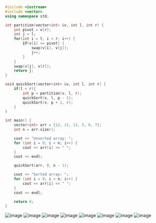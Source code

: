 

```c++
#include <iostream>
#include <vector>
using namespace std;

int partition(vector<int> &v, int l, int r) {
    int pivot = v[r];
    int j = l;
    for(int i = l; i < r; i++) { 
        if(v[i] <= pivot) {
            swap(v[i], v[j]);
            j++;
        }
    }
    swap(v[j], v[r]);
    return j;
}

void quickSort(vector<int> &v, int l, int r) {
    if(l < r){
        int p = partition(v, l, r);
        quickSort(v, l, p - 1);
        quickSort(v, p + 1, r);
    }
}

int main() {
    vector<int> arr = {12, 11, 13, 5, 6, 7};
    int n = arr.size();

    cout << "Unsorted array: ";
    for (int i = 0; i < n; i++) {
        cout << arr[i] << " ";
    }
    cout << endl;

    quickSort(arr, 0, n - 1);

    cout << "Sorted array: ";
    for (int i = 0; i < n; i++) {
        cout << arr[i] << " ";
    }
    cout << endl;

    return 0;
}

```

![image](https://github.com/Arlan-Z/Algorithms-and-data-structures/assets/122739941/a66cb9e9-10c2-4463-bf19-356efec51e9d)
![image](https://github.com/Arlan-Z/Algorithms-and-data-structures/assets/122739941/117ed317-0eea-4d0a-b470-c40dacc1957d)
![image](https://github.com/Arlan-Z/Algorithms-and-data-structures/assets/122739941/0c18b31c-c1d1-4fd7-8411-d9e2f0fbda93)
![image](https://github.com/Arlan-Z/Algorithms-and-data-structures/assets/122739941/e8bf572a-6e40-40d7-9a77-f68aba76df65)
![image](https://github.com/Arlan-Z/Algorithms-and-data-structures/assets/122739941/22f35550-b3bf-4bae-b40f-ac7b77bc5ad6)
![image](https://github.com/Arlan-Z/Algorithms-and-data-structures/assets/122739941/1d17c2da-0611-4519-9cb9-2e180913f048)
![image](https://github.com/Arlan-Z/Algorithms-and-data-structures/assets/122739941/a005afd3-7755-4fd9-83dd-59fc90895580)
![image](https://github.com/Arlan-Z/Algorithms-and-data-structures/assets/122739941/3f73e45a-b204-4f44-aba1-e79efec825d4)





